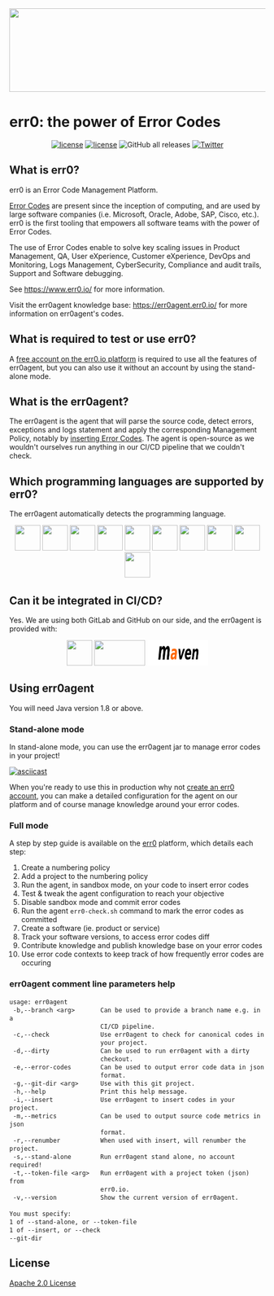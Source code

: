 <div id="header" align="center">
<img src="https://www.err0.io/assets/img/err0/icons/err0Logo.svg" width="603" height="164">
</div>

# err0: the power of Error Codes

<div align="center">
    <a href="https://github.com/Err0-io/err0agent/LICENSE"><img src="https://img.shields.io/github/license/Err0-io/err0agent" alt="license"></a>
    <a href="https://github.com/release/Err0-io/err0agent"><img src="https://img.shields.io/github/release/Err0-io/err0agent" alt="license"></a>
        <img alt="GitHub all releases" src="https://img.shields.io/github/downloads/Err0-io/err0agent/total">
    <a href="https://twitter.com/err0_io"><img src="https://img.shields.io/twitter/follow/err0_io?style=social" alt="Twitter"></a>
</div>

## What is err0?

err0 is an Error Code Management Platform.

<a href="https://en.wikipedia.org/wiki/Error_code">Error Codes</a> are present since the inception of computing, and are used by large software companies (i.e. Microsoft, Oracle, Adobe, SAP, Cisco, etc.). err0 is the first tooling that empowers all software teams with the power of Error Codes. 

The use of Error Codes enable to solve key scaling issues in Product Management, QA, User eXperience, Customer eXperience, DevOps and Monitoring, Logs Management, CyberSecurity, Compliance and audit trails, Support and Software debugging. 

See https://www.err0.io/ for more information.

Visit the err0agent knowledge base: https://err0agent.err0.io/ for more information on err0agent's codes.

## What is required to test or use err0?

A <a href="https://bit.ly/3PJoFaw">free account on the err0.io platform</a> is required to use all the features of err0agent, but you can also use it without an account by using the stand-alone mode.

## What is the err0agent?

The err0agent is the agent that will parse the source code, detect errors, exceptions and logs statement and apply the corresponding Management Policy, notably by <u>inserting Error Codes</u>. The agent is open-source as we wouldn't ourselves run anything in our CI/CD pipeline that we couldn't check.

## Which programming languages are supported by err0?

The err0agent automatically detects the programming language.

<div align="center">
<img src="https://cdn.jsdelivr.net/gh/devicons/devicon/icons/c/c-original.svg" width="50" height="50"/>
<img src="https://cdn.jsdelivr.net/gh/devicons/devicon/icons/cplusplus/cplusplus-original.svg" width="50" height="50"/>
<img src="https://cdn.jsdelivr.net/gh/devicons/devicon/icons/csharp/csharp-original.svg" width="50" height="50"/>
<img src="https://cdn.jsdelivr.net/gh/devicons/devicon/icons/java/java-original-wordmark.svg" width="50" height="50"/>
<img src="https://cdn.jsdelivr.net/gh/devicons/devicon/icons/javascript/javascript-original.svg" width="50" height="50" />
<img src="https://cdn.jsdelivr.net/gh/devicons/devicon/icons/typescript/typescript-original.svg" width="50" height="50"/>
<img src="https://cdn.jsdelivr.net/gh/devicons/devicon/icons/php/php-original.svg" width="50" height="50"/>
<img src="https://cdn.jsdelivr.net/gh/devicons/devicon/icons/python/python-original-wordmark.svg" width="50" height="50"/>
<img src="https://cdn.jsdelivr.net/gh/devicons/devicon/icons/rust/rust-plain.svg" width="50" height="50"/>
<img src="https://cdn.jsdelivr.net/gh/devicons/devicon/icons/go/go-original-wordmark.svg" width="50" height="50"/>
</div>

## Can it be integrated in CI/CD?

Yes. We are using both GitLab and GitHub on our side, and the err0agent is provided with:
<div align="center">
<img src="https://cdn.jsdelivr.net/gh/devicons/devicon/icons/docker/docker-original-wordmark.svg" width="50" height="50"/>
<img src="https://dwglogo.com/wp-content/uploads/2017/12/Gradle_logo_01.png" width="100" height="50"/>
<img src="https://raw.githubusercontent.com/docker-library/docs/e2782b8942c1af41419536078c8d0176665a005d/maven/logo.png" width="120" height="50">
</div>

## Using err0agent

You will need Java version 1.8 or above. 

### Stand-alone mode

In stand-alone mode, you can use the err0agent jar to manage error codes in your project! 

[![asciicast](https://asciinema.org/a/557983.svg)](https://asciinema.org/a/557983)

When you're ready to use this in production why not <a href="https://bit.ly/3PJoFaw">create an err0 account</a>, you can make a detailed configuration for the agent on our platform and of course manage knowledge around your error codes.

### Full mode

A step by step guide is available on the <a href="https://bit.ly/3PJoFaw">err0</a> platform, which details each step:
 1. Create a numbering policy
 2. Add a project to the numbering policy
 3. Run the agent, in sandbox mode, on your code to insert error codes
 4. Test & tweak the agent configuration to reach your objective
 5. Disable sandbox mode and commit error codes
 6. Run the agent  `err0-check.sh` command to mark the error codes as committed
 7. Create a software (ie. product or service)
 8. Track your software versions, to access error codes diff
 9. Contribute knowledge and publish knowledge base on your error codes
 10. Use error code contexts to keep track of how frequently error codes are occuring
 
### err0agent comment line parameters help
```
usage: err0agent
 -b,--branch <arg>       Can be used to provide a branch name e.g. in a
                         CI/CD pipeline.
 -c,--check              Use err0agent to check for canonical codes in
                         your project.
 -d,--dirty              Can be used to run err0agent with a dirty
                         checkout.
 -e,--error-codes        Can be used to output error code data in json
                         format.
 -g,--git-dir <arg>      Use with this git project.
 -h,--help               Print this help message.
 -i,--insert             Use err0agent to insert codes in your project.
 -m,--metrics            Can be used to output source code metrics in json
                         format.
 -r,--renumber           When used with insert, will renumber the project.
 -s,--stand-alone        Run err0agent stand alone, no account required!
 -t,--token-file <arg>   Run err0agent with a project token (json) from
                         err0.io.
 -v,--version            Show the current version of err0agent.

You must specify:
1 of --stand-alone, or --token-file
1 of --insert, or --check
--git-dir
```

## License

[Apache 2.0 License](https://github.com/Err0-io/err0agent/LICENSE)
